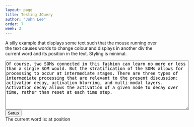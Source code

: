 ```yaml
---
layout: page
title: Testing JQuery
author: "John Lee"
order: 7
week: 3
---
```


A silly example that displays some text such that the mouse running over the text causes words to change colour and displays in another div the current word and its position in the text. Styling is minimal.

<div id="maindiv">
<!-- Textarea containing arbitrary text; the user can paste something else into this textarea if they want -->
<textarea rows="10" cols="70" id="wordarea">
Of course, two SOMs connected in this fashion can learn no more or less than a single SOM would. But the stratification of the SOMs allows for processing to occur at intermediate stages. There are three types of intermediate processing that are relevant to the present discussion: activation decay, activation blurring, and multi-modal layers. Activation decay allows the activation of a given node to decay over time, rather than reset at each time step.
</textarea>
<br />
<input type=button onclick="setupWords()" value="Setup">  <!-- Button that will call setupWords() when clicked -->
</div>
<!-- div that will be hidden except when the mouse is over a word in the text -->
<div id="div2">The current word is: <span id="wddiv"></span> at position <span id="posdiv"></span></div>

<script>

function setupWords() {
    let words = $("#wordarea").val();  // Gets the value (text content) of the textarea

    // Here we split the string of words up into an array of individual words
    let wordsArray = words.split(" ");

    // Throw away the words, because we're going to rebuild this string with some added HTML
    words = "";

    // Loop through the array of words ...
    for (let i = 0; i < wordsArray.length; i++) {
        // put span tag around each word, including a unique id and class 'word'
        wordsArray[i] = "<span class='word' id='wd" + i + "'>" + wordsArray[i] + "</span>";
        // and now stick these back together into a single string again
        words = words + wordsArray[i] + " ";
    }

    // Show the resulting HTML string on the error console, just as a diagnostic
    console.log("words is ", words);


    // Note this is exactly equivalent to:  document.getElementById("maindiv").innerHTML=words;
    $("#maindiv").html(words);

    setupjQ();
}

function setupjQ() {
    $(".word").mouseenter(function () {  // what to do if the mouse enters one of the span elements (class is word)
        $(this).css("color", "red");    // turn this element, that the mouse has entered, red
        $("#wddiv").html($(this).html());  // put the innerHTML of this element (a word) into wddiv
        // Get the id attribute of this element (e.g. "wd27"), take off the first two characters ("wd"),
        // then put the remainder (e.g. "27") into the innerHTML of posdiv
        $("#posdiv").html($(this).attr("id").substring(2));
        $("#div2").show();    // show div2 element
    });

    $(".word").mouseleave(function () {  // what to do when the mouse leaves the span element
        $(this).css("color", "blue");
        $("#div2").hide();
    });
}

$(document).ready(function () {
    $("#div2").hide();    // hide div2 element as soon as document is ready (on page load)
});

</script>
